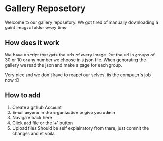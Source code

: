 # Gallery Reposetory

Welcome to our gallery reposetory. We got tired of manually downloading a gaint images folder every time

## How does it work
We have a script that gets the urls of every image.
Put the url in groups of 30 or 10 or any number  we choose in a json file.
When genorating the gallery we read the json and make a page for each group.

Very nice and we don't have to reapet our selves, its the computer's job now :D

## How to add
1. Create a github Account
2. Email anyone in the organization to give you admin
3. Navigate back here
4. Click add file or the '+' button
5. Upload files
Should be self explainatory from there, just commit the changes and et voila.
